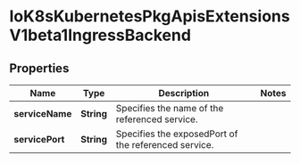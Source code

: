 
# IoK8sKubernetesPkgApisExtensionsV1beta1IngressBackend

## Properties
Name | Type | Description | Notes
------------ | ------------- | ------------- | -------------
**serviceName** | **String** | Specifies the name of the referenced service. | 
**servicePort** | **String** | Specifies the exposedPort of the referenced service. | 



